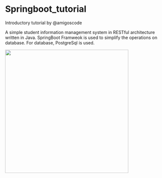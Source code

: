 # Springboot_tutorial
 Introductory tutorial by @amigoscode<br>

 A simple student information management system in RESTful architecture written in Java. SpringBoot Framweok is used to simplify the operations on database. For database, PostgreSql is used.<br>

 <image src="https://github.com/luiminyan/Springboot_tutorial/blob/main/images/layers.png" height="400"><br>
